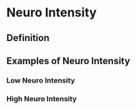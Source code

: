 # Neuro Intensity

## Definition


## Examples of Neuro Intensity


### Low Neuro Intensity



### High Neuro Intensity





